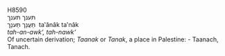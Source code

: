 <body>
  <p>H8590<br>  תּענך    תּענך  <br> תַּּעֲנָך  תַּּענָך  ‎  ta‛ănâk  ta‛nâk  <br><i>tah-an-awk‘,</i> <i>tah-nawk‘ </i><br>Of uncertain derivation; <i>Taanak</i> or <i>Tanak</i>, a place in Palestine: - Taanach, Tanach.<br></p>
 </body>